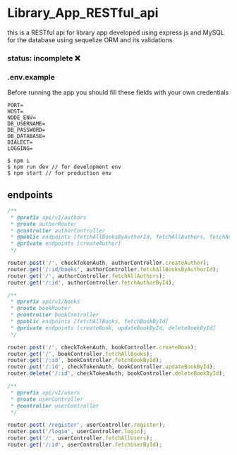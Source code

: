 # Library_App_RESTful_api

this is a RESTful api for library app developed using express js and MySQL for the database using sequelize ORM and its validations

### status: incomplete ❌

### .env.example

Before running the app you should fill these fields with your own credentials

```
PORT=
HOST=
NODE_ENV=
DB_USERNAME=
DB_PASSWORD=
DB_DATABASE=
DIALECT=
LOGGING=
```

```
$ npm i
$ npm run dev // for development env
$ npm start // for production env

```

## endpoints

```javascript
/**
 * @prefix api/v1/authors
 * @route authorRouter
 * @controller authorController
 * @public endpoints [fetchAllBooksByAuthorId, fetchAllAuthors, fetchAuthorById]
 * @private endpoints [createAuthor]
 */

router.post('/', checkTokenAuth, authorController.createAuthor);
router.get('/:id/books', authorController.fetchAllBooksByAuthorId);
router.get('/', authorController.fetchAllAuthors);
router.get('/:id', authorController.fetchAuthorById);
```

```javascript
/**
 * @prefix api/v1/books
 * @route bookRouter
 * @controller bookController
 * @public endpoints [fetchAllBooks, fetchBookById]
 * @private endpoints [createBook, updateBookById, deleteBookById]
 */

router.post('/', checkTokenAuth, bookController.createBook);
router.get('/', bookController.fetchAllBooks);
router.get('/:id', bookController.fetchBookById);
router.put('/:id', checkTokenAuth, bookController.updateBookById);
router.delete('/:id', checkTokenAuth, bookController.deleteBookById);
```

```javascript
/**
 * @prefix api/v1/users
 * @route userController
 * @controller userController
 */

router.post('/register', userController.register);
router.post('/login', userController.login);
router.get('/', userController.fetchAllUsers);
router.get('/:id', userController.fetchUserById);
```
